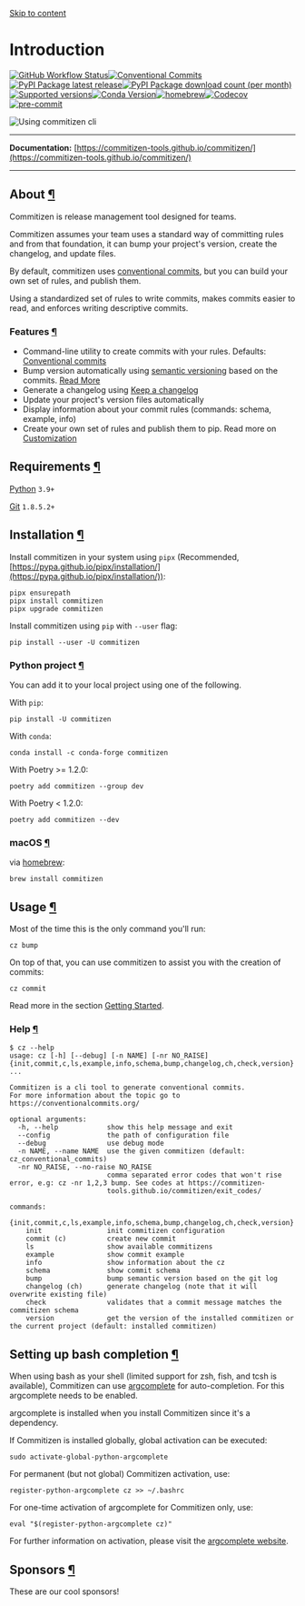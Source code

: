 [Skip to content](https://commitizen-tools.github.io/commitizen/#about)

# Introduction

[![GitHub Workflow Status](https://img.shields.io/github/actions/workflow/status/commitizen-tools/commitizen/pythonpackage.yml?label=python%20package&logo=github&logoColor=white&style=flat-square)](https://github.com/commitizen-tools/commitizen/actions)[![Conventional Commits](https://img.shields.io/badge/Conventional%20Commits-1.0.0-yellow.svg?style=flat-square)](https://conventionalcommits.org/)[![PyPI Package latest release](https://img.shields.io/pypi/v/commitizen.svg?style=flat-square)](https://pypi.org/project/commitizen/)[![PyPI Package download count (per month)](https://img.shields.io/pypi/dm/commitizen?style=flat-square)](https://pypi.org/project/commitizen/)[![Supported versions](https://img.shields.io/pypi/pyversions/commitizen.svg?style=flat-square)](https://pypi.org/project/commitizen/)[![Conda Version](https://img.shields.io/conda/vn/conda-forge/commitizen?style=flat-square)](https://anaconda.org/conda-forge/commitizen)[![homebrew](https://img.shields.io/homebrew/v/commitizen?color=teal&style=flat-square)](https://formulae.brew.sh/formula/commitizen)[![Codecov](https://img.shields.io/codecov/c/github/commitizen-tools/commitizen.svg?style=flat-square)](https://codecov.io/gh/commitizen-tools/commitizen)[![pre-commit](https://img.shields.io/badge/pre--commit-enabled-brightgreen?style=flat-square&logo=pre-commit&logoColor=white)](https://github.com/pre-commit/pre-commit)

![Using commitizen cli](https://commitizen-tools.github.io/commitizen/images/demo.gif)

* * *

**Documentation:** [https://commitizen-tools.github.io/commitizen/](https://commitizen-tools.github.io/commitizen/)

* * *

## About [¶](https://commitizen-tools.github.io/commitizen/\#about "Permanent link")

Commitizen is release management tool designed for teams.

Commitizen assumes your team uses a standard way of committing rules
and from that foundation, it can bump your project's version, create
the changelog, and update files.

By default, commitizen uses [conventional commits](https://www.conventionalcommits.org/), but you
can build your own set of rules, and publish them.

Using a standardized set of rules to write commits, makes commits easier to read, and enforces writing
descriptive commits.

### Features [¶](https://commitizen-tools.github.io/commitizen/\#features "Permanent link")

- Command-line utility to create commits with your rules. Defaults: [Conventional commits](https://www.conventionalcommits.org/)
- Bump version automatically using [semantic versioning](https://semver.org/) based on the commits. [Read More](https://commitizen-tools.github.io/commitizen/commands/bump/)
- Generate a changelog using [Keep a changelog](https://keepachangelog.com/)
- Update your project's version files automatically
- Display information about your commit rules (commands: schema, example, info)
- Create your own set of rules and publish them to pip. Read more on [Customization](https://commitizen-tools.github.io/commitizen/customization/)

## Requirements [¶](https://commitizen-tools.github.io/commitizen/\#requirements "Permanent link")

[Python](https://www.python.org/downloads/) `3.9+`

[Git](https://git-scm.com/downloads) `1.8.5.2+`

## Installation [¶](https://commitizen-tools.github.io/commitizen/\#installation "Permanent link")

Install commitizen in your system using `pipx` (Recommended, [https://pypa.github.io/pipx/installation/](https://pypa.github.io/pipx/installation/)):

```
pipx ensurepath
pipx install commitizen
pipx upgrade commitizen

```

Install commitizen using `pip` with `--user` flag:

```
pip install --user -U commitizen

```

### Python project [¶](https://commitizen-tools.github.io/commitizen/\#python-project "Permanent link")

You can add it to your local project using one of the following.

With `pip`:

```
pip install -U commitizen

```

With `conda`:

```
conda install -c conda-forge commitizen

```

With Poetry >= 1.2.0:

```
poetry add commitizen --group dev

```

With Poetry < 1.2.0:

```
poetry add commitizen --dev

```

### macOS [¶](https://commitizen-tools.github.io/commitizen/\#macos "Permanent link")

via [homebrew](https://formulae.brew.sh/formula/commitizen):

```
brew install commitizen

```

## Usage [¶](https://commitizen-tools.github.io/commitizen/\#usage "Permanent link")

Most of the time this is the only command you'll run:

```
cz bump

```

On top of that, you can use commitizen to assist you with the creation of commits:

```
cz commit

```

Read more in the section [Getting Started](https://commitizen-tools.github.io/commitizen/getting_started/).

### Help [¶](https://commitizen-tools.github.io/commitizen/\#help "Permanent link")

```
$ cz --help
usage: cz [-h] [--debug] [-n NAME] [-nr NO_RAISE] {init,commit,c,ls,example,info,schema,bump,changelog,ch,check,version} ...

Commitizen is a cli tool to generate conventional commits.
For more information about the topic go to https://conventionalcommits.org/

optional arguments:
  -h, --help            show this help message and exit
  --config              the path of configuration file
  --debug               use debug mode
  -n NAME, --name NAME  use the given commitizen (default: cz_conventional_commits)
  -nr NO_RAISE, --no-raise NO_RAISE
                        comma separated error codes that won't rise error, e.g: cz -nr 1,2,3 bump. See codes at https://commitizen-
                        tools.github.io/commitizen/exit_codes/

commands:
  {init,commit,c,ls,example,info,schema,bump,changelog,ch,check,version}
    init                init commitizen configuration
    commit (c)          create new commit
    ls                  show available commitizens
    example             show commit example
    info                show information about the cz
    schema              show commit schema
    bump                bump semantic version based on the git log
    changelog (ch)      generate changelog (note that it will overwrite existing file)
    check               validates that a commit message matches the commitizen schema
    version             get the version of the installed commitizen or the current project (default: installed commitizen)

```

## Setting up bash completion [¶](https://commitizen-tools.github.io/commitizen/\#setting-up-bash-completion "Permanent link")

When using bash as your shell (limited support for zsh, fish, and tcsh is available), Commitizen can use [argcomplete](https://kislyuk.github.io/argcomplete/) for auto-completion. For this argcomplete needs to be enabled.

argcomplete is installed when you install Commitizen since it's a dependency.

If Commitizen is installed globally, global activation can be executed:

```
sudo activate-global-python-argcomplete

```

For permanent (but not global) Commitizen activation, use:

```
register-python-argcomplete cz >> ~/.bashrc

```

For one-time activation of argcomplete for Commitizen only, use:

```
eval "$(register-python-argcomplete cz)"

```

For further information on activation, please visit the [argcomplete website](https://kislyuk.github.io/argcomplete/).

## Sponsors [¶](https://commitizen-tools.github.io/commitizen/\#sponsors "Permanent link")

These are our cool sponsors!
